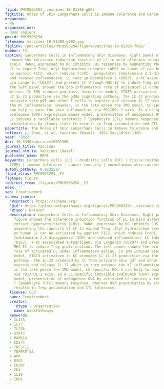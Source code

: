 ```yaml
---
figid: PMC9503294__vaccines-10-01380-g002
figtitle: Roles of Skin Langerhans Cells in Immune Tolerance and Cancer Immunity
organisms:
- NA
organisms_ner:
- Homo sapiens
pmcid: PMC9503294
filename: vaccines-10-01380-g002.jpg
figlink: /pmc/articles/PMC9503294/figure/vaccines-10-01380-f002/
number: F2
caption: Langerhans Cells in Inflammatory Skin Diseases. Right panel of the figure
  showed the tolerance induction function of LC in mild allergen induced contact hypersensitivity
  (CHS). RANKL expressed by KC inhibits CHS responses by augmenting the capacity of
  LC to expand Treg. Aryl hydrocarbon receptor (AhR) on human LC can be activated
  by agonist FICZ, which reduces FcεRI, upregulates Indoleamine 2,3-dioxygenase (IDO)
  and reduced inflammation. LC take up Desmoglein-3 (DSG3), a KC associated autoantigen,
  via Langerin (CD207) and present it through MHC-II to induce Treg proliferation.
  The left panel showed the pro-inflammatory role of activated LC under inflammatory
  milieu. In IMQ induced psoriasis dermatitis model, STAT3 activation in KC promotes
  LC IL-23 production via the p38α signaling pathway, the IL-23 produced by LC then
  activate skin gdT and other T cells to express and release IL-17 which in turn enhance
  the KC inflammation. However, in the late phase the IMQ model, LC-specific PDL-1
  can help to ease the skin inflammation via PD1/PDL-1 axis. In a LC-specific inducible
  ovalbumin (OVA) expression mouse model, presentation of endogenous OVA by activated
  LC induces a recallable cytotoxic T lymphocyte (CTL) memory response, whereas OVA
  presentation by steady state LC results in Treg accumulation and CTL tolerance.
papertitle: The Roles of Skin Langerhans Cells in Immune Tolerance and Cancer Immunity.
reftext: Li Zhou, et al. Vaccines (Basel). 2022 Sep;10(9):1380.
year: '2022'
doi: 10.3390/vaccines10091380
journal_title: Vaccines
journal_nlm_ta: Vaccines (Basel)
publisher_name: MDPI
keywords: Langerhans cells (LC) | dendritic cells (DC) | tissue-resident macrophages
  (TRM) | immune tolerance | cancer immunity | nonmelanoma skin cancers
automl_pathway: 0.9225587
figid_alias: PMC9503294__F2
figtype: Figure
redirect_from: /figures/PMC9503294__F2
ndex: ''
seo: CreativeWork
schema-jsonld:
  '@context': https://schema.org/
  '@id': https://pfocr.wikipathways.org/figures/PMC9503294__vaccines-10-01380-g002.html
  '@type': Dataset
  description: Langerhans Cells in Inflammatory Skin Diseases. Right panel of the
    figure showed the tolerance induction function of LC in mild allergen induced
    contact hypersensitivity (CHS). RANKL expressed by KC inhibits CHS responses by
    augmenting the capacity of LC to expand Treg. Aryl hydrocarbon receptor (AhR)
    on human LC can be activated by agonist FICZ, which reduces FcεRI, upregulates
    Indoleamine 2,3-dioxygenase (IDO) and reduced inflammation. LC take up Desmoglein-3
    (DSG3), a KC associated autoantigen, via Langerin (CD207) and present it through
    MHC-II to induce Treg proliferation. The left panel showed the pro-inflammatory
    role of activated LC under inflammatory milieu. In IMQ induced psoriasis dermatitis
    model, STAT3 activation in KC promotes LC IL-23 production via the p38α signaling
    pathway, the IL-23 produced by LC then activate skin gdT and other T cells to
    express and release IL-17 which in turn enhance the KC inflammation. However,
    in the late phase the IMQ model, LC-specific PDL-1 can help to ease the skin inflammation
    via PD1/PDL-1 axis. In a LC-specific inducible ovalbumin (OVA) expression mouse
    model, presentation of endogenous OVA by activated LC induces a recallable cytotoxic
    T lymphocyte (CTL) memory response, whereas OVA presentation by steady state LC
    results in Treg accumulation and CTL tolerance.
  license: CC0
  name: CreativeWork
  creator:
    '@type': Organization
    name: WikiPathways
  keywords:
  - IL17A
  - IL37
  - IL23A
  - STAT3
  - MAPK14
  - CD274
  - TNFSF11
  - TNFRSF11A
  - AHR
  - DSG3
  - CD207
  - CD4
  - IL10
  - IDO1
---
```

